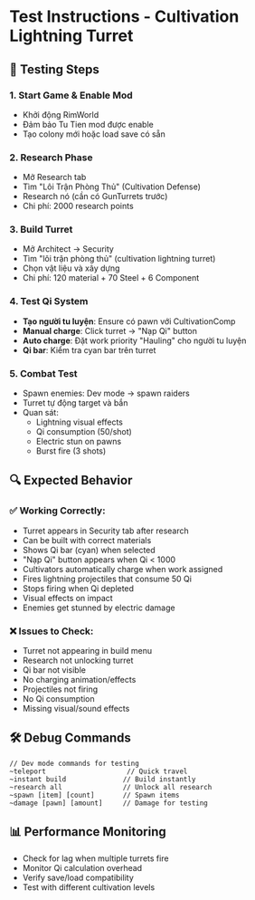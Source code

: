 # Test Instructions - Cultivation Lightning Turret

## 🎯 Testing Steps

### 1. Start Game & Enable Mod
- Khởi động RimWorld
- Đảm bảo Tu Tien mod được enable
- Tạo colony mới hoặc load save có sẵn

### 2. Research Phase
- Mở Research tab
- Tìm "Lôi Trận Phòng Thủ" (Cultivation Defense)
- Research nó (cần có GunTurrets trước)
- Chi phí: 2000 research points

### 3. Build Turret
- Mở Architect → Security
- Tìm "lôi trận phòng thủ" (cultivation lightning turret)
- Chọn vật liệu và xây dựng
- Chi phí: 120 material + 70 Steel + 6 Component

### 4. Test Qi System
- **Tạo người tu luyện**: Ensure có pawn với CultivationComp
- **Manual charge**: Click turret → "Nạp Qi" button
- **Auto charge**: Đặt work priority "Hauling" cho người tu luyện
- **Qi bar**: Kiểm tra cyan bar trên turret

### 5. Combat Test
- Spawn enemies: Dev mode → spawn raiders
- Turret tự động target và bắn
- Quan sát:
  - Lightning visual effects
  - Qi consumption (50/shot)
  - Electric stun on pawns
  - Burst fire (3 shots)

## 🔍 Expected Behavior

### ✅ Working Correctly:
- Turret appears in Security tab after research
- Can be built with correct materials
- Shows Qi bar (cyan) when selected
- "Nạp Qi" button appears when Qi < 1000
- Cultivators automatically charge when work assigned
- Fires lightning projectiles that consume 50 Qi
- Stops firing when Qi depleted
- Visual effects on impact
- Enemies get stunned by electric damage

### ❌ Issues to Check:
- Turret not appearing in build menu
- Research not unlocking turret
- Qi bar not visible
- No charging animation/effects
- Projectiles not firing
- No Qi consumption
- Missing visual/sound effects

## 🛠️ Debug Commands
```
// Dev mode commands for testing
~teleport                    // Quick travel
~instant build              // Build instantly  
~research all               // Unlock all research
~spawn [item] [count]       // Spawn items
~damage [pawn] [amount]     // Damage for testing
```

## 📊 Performance Monitoring
- Check for lag when multiple turrets fire
- Monitor Qi calculation overhead
- Verify save/load compatibility
- Test with different cultivation levels
